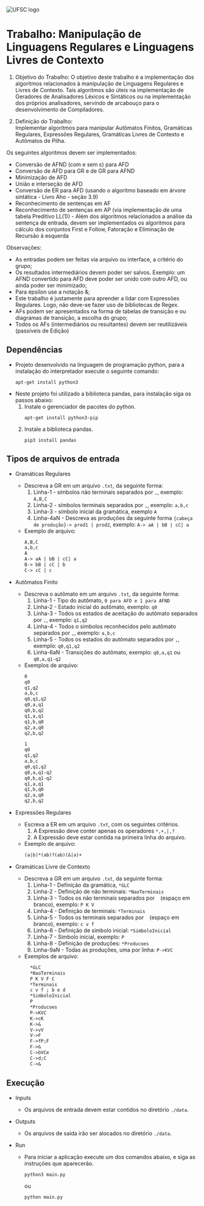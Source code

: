 <img align="center" src="https://portalpadrao.ufma.br/ineof/imagens/logo-ufsc.png/@@images/84622670-9bb9-4fee-9460-dcfd76b7e33f.png" alt="UFSC logo">

</br>

# Trabalho: Manipulação de Linguagens Regulares e Linguagens Livres de Contexto
1. Objetivo do Trabalho:
O objetivo deste trabalho é a implementação dos algoritmos relacionados à manipulação
de Linguagens Regulares e Livres de Contexto. Tais algoritmos são úteis na implementação de Geradores de Analisadores Léxicos e Sintáticos ou na implementação dos próprios
analisadores, servindo de arcabouço para o desenvolvimento de Compiladores.

2. Definição do Trabalho:\
Implementar algoritmos para manipular Autômatos Finitos, Gramáticas Regulares, Expressões Regulares, Gramáticas Livres de Contexto e Autômatos de Pilha.

Os seguintes algoritmos devem ser implementados:
  - Conversão de AFND (com e sem ε) para AFD
  - Conversão de AFD para GR e de GR para AFND
  - Minimização de AFD
  - União e interseção de AFD
  - Conversão de ER para AFD (usando o algoritmo baseado em árvore sintática - Livro
  Aho - seção 3.9)
  - Reconhecimento de sentenças em AF
  - Reconhecimento de sentenças em AP (via implementação de uma tabela Preditivo
  LL(1)) - Além dos algoritmos relacionados a análise da sentença de entrada, devem
  ser implementados os algoritmos para cálculo dos conjuntos First e Follow, Fatoração e Eliminação de Recursão à esquerda 


Observações:
- As entradas podem ser feitas via arquivo ou interface, a critério do grupo;
- Os resultados intermediários devem poder ser salvos. Exemplo: um AFND convertido para AFD deve poder ser unido com outro AFD, ou ainda poder ser minimizado;
- Para épsilon use a notação &;
- Este trabalho é justamente para aprender a lidar com Expressões Regulares.
Logo, não deve-se fazer uso de bibliotecas de Regex.
- AFs podem ser apresentados na forma de tabelas de transição e ou diagramas de
transição, a escolha do grupo;
- Todos os AFs (intermediários ou resultantes) devem ser reutilizáveis (passíveis de
Edição)


## Dependências
  - Projeto desenvolvido na linguagem de programação python, para a instalação do interpretador execute o seguinte comando:
    ```
    apt-get install python3
    ```
  - Neste projeto foi utilizado a biblioteca pandas, para instalação siga os passos abaixo:
    1. Instale o gerenciador de pacotes do python.
       ```
       apt-get install python3-pip
       ```
    2. Instale a biblioteca pandas.
        ```
        pip3 install pandas
        ```

## Tipos de arquivos de entrada
  - Gramáticas Regulares
    - Descreva a GR em um arquivo `.txt`, da seguinte forma:
      1. Linha-1 - símbolos não terminais separados por `,`, exemplo: `A,B,C`
      2. Linha-2 - símbolos terminais separados por `,`, exemplo: `a,b,c`
      3. Linha-3 - símbolo inicial da gramática, exemplo `A`
      4. Linha-4aN - Descreva as produções da seguinte forma `{cabeça de produção}-> prod1 | prod2`, exemplo: `A-> aA | bB | cC| a`
    - Exemplo de arquivo:
      ```txt
      A,B,C
      a,b,c
      A
      A-> aA | bB | cC| a 
      B-> bB | cC | b 
      C-> cC | c
      ```
  - Autômatos Finito
    - Descreva o autômato em um arquivo `.txt`, da seguinte forma:
      1. Linha-1 - Tipo do autômato, `0 para AFD e 1 para AFND`
      2. Linha-2 - Estado inicial do autômato, exemplo: `q0`
      3. Linha-3 - Todos os estados de aceitação do autômato separados por `,`, exemplo: `q1,q2`
      4. Linha-4 - Todos o simbolos reconhecidos pelo autômato separados por `,`, exemplo: `a,b,c`
      5. Linha-5 - Todos os estados do autômato separados por `,`, exemplo: `q0,q1,q2`
      6. Linha-6aN - Transições do autômato, exemplo: `q0,a,q1` ou `q0,a,q1-q2`
    - Exemplos de arquivo:
      ```txt
      0
      q0
      q1,q2
      a,b,c
      q0,q1,q2
      q0,a,q1
      q0,b,q2
      q1,a,q1
      q1,b,q0
      q2,a,q0
      q2,b,q2
      ```
      ```txt
      1
      q0
      q1,q2
      a,b,c
      q0,q1,q2
      q0,a,q1-q2
      q0,b,q1-q2
      q1,a,q1
      q1,b,q0
      q2,a,q0
      q2,b,q2
      ```
- Expressões Regulares
  - Escreva a ER em um arquivo ```.txt```, com os seguintes critérios.
    1. A Expressão deve conter apenas os operadores `*,+,|,?`
    2. A Expressão deve estar contida na primeira linha do arquivo.
  - Exemplo de arquivo:
    ```txt
    (a|b)*(ab)?(ab)(&|a)+
    ```

- Gramáticas Livre de Contexto
    - Descreva a GR em um arquivo `.txt`, da seguinte forma:        
      1. Linha-1 - Definição da gramática, `*GLC`
      2. Linha-2 - Definição de não terminais: `*NaoTerminais`
      3. Linha-3 - Todos os não terminais separados por ` ` (espaço em branco), exemplo: `P K V`
      4. Linha-4 - Definição de terminais: `*Terminais`
      5. Linha-5 - Todos os terminais separados por ` ` (espaço em branco), exemplo: `c v f`
      6. Linha-6 - Definição de simbolo inicial: `*SimboloInicial`
      7. Linha-7 - Simbolo inicial, exemplo: `P`
      8. Linha-8 - Definição de produções: `*Producoes`
      9. Linha-9aN - Todas as produções, uma por linha: `P->KVC`
    - Exemplos de arquivo:
      ```txt
        *GLC
        *NaoTerminais
        P K V F C
        *Terminais
        c v f ; b e d
        *SimboloInicial
        P
        *Producoes
        P->KVC
        K->cK
        K->&
        V->vV
        V->F
        F->fP;F
        F->&
        C->bVCe
        C->d;C
        C->&
      ```
## Execução
  - Inputs
    - Os arquivos de entrada devem estar contidos no diretório `./data`.
  
  - Outputs
    - Os arquivos de saída irão ser alocados no diretório `./data`.
   
  - Run
    - Para iniciar a aplicação execute um dos comandos abaixo, e siga as instruções que aparecerão.
      ```
      python3 main.py
      ```
      ou
      ```
      python main.py
      ```
